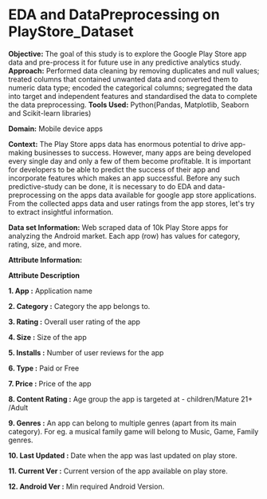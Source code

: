 # EDA and DataPreprocessing on PlayStore_Dataset

**Objective:** The goal of this study is to explore the Google Play Store app data and pre-process it for future use in any predictive analytics study.
**Approach:** Performed data cleaning by removing duplicates and null values; treated columns that contained unwanted data and converted them to numeric data type; encoded the categorical columns; segregated the data into target and independent features and standardised the data to complete the data preprocessing.
**Tools Used:** Python(Pandas, Matplotlib, Seaborn and Scikit-learn libraries)

**Domain:** Mobile device apps

**Context:**
The Play Store apps data has enormous potential to drive app-making businesses to success. However, many
apps are being developed every single day and only a few of them become profitable. It is important for
developers to be able to predict the success of their app and incorporate features which makes an app
successful. Before any such predictive-study can be done, it is necessary to do EDA and data-preprocessing on
the apps data available for google app store applications. From the collected apps data and user ratings from
the app stores, let's try to extract insightful information.

**Data set Information:**
Web scraped data of 10k Play Store apps for analyzing the Android market. Each app (row) has values for
category, rating, size, and more.

**Attribute Information:**

**Attribute  Description**

**1. App :** Application name

**2. Category :** Category the app belongs to.

**3. Rating :** Overall user rating of the app

**4. Size :** Size of the app

**5. Installs :** Number of user reviews for the app

**6. Type :** Paid or Free

**7. Price :** Price of the app

**8. Content Rating :** Age group the app is targeted at - children/Mature 21+ /Adult

**9. Genres :** An app can belong to multiple genres (apart from its main category). For eg. a musical family game will belong to Music, Game, Family genres.

**10. Last Updated :** Date when the app was last updated on play store.

**11. Current Ver :** Current version of the app available on play store.

**12. Android Ver :** Min required Android Version.
